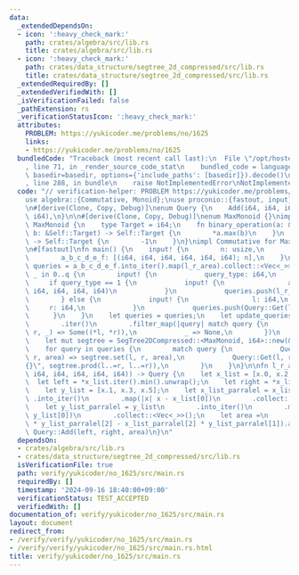 ```yaml
---
data:
  _extendedDependsOn:
  - icon: ':heavy_check_mark:'
    path: crates/algebra/src/lib.rs
    title: crates/algebra/src/lib.rs
  - icon: ':heavy_check_mark:'
    path: crates/data_structure/segtree_2d_compressed/src/lib.rs
    title: crates/data_structure/segtree_2d_compressed/src/lib.rs
  _extendedRequiredBy: []
  _extendedVerifiedWith: []
  _isVerificationFailed: false
  _pathExtension: rs
  _verificationStatusIcon: ':heavy_check_mark:'
  attributes:
    PROBLEM: https://yukicoder.me/problems/no/1625
    links:
    - https://yukicoder.me/problems/no/1625
  bundledCode: "Traceback (most recent call last):\n  File \"/opt/hostedtoolcache/Python/3.10.15/x64/lib/python3.10/site-packages/onlinejudge_verify/documentation/build.py\"\
    , line 71, in _render_source_code_stat\n    bundled_code = language.bundle(stat.path,\
    \ basedir=basedir, options={'include_paths': [basedir]}).decode()\n  File \"/opt/hostedtoolcache/Python/3.10.15/x64/lib/python3.10/site-packages/onlinejudge_verify/languages/rust.py\"\
    , line 288, in bundle\n    raise NotImplementedError\nNotImplementedError\n"
  code: "// verification-helper: PROBLEM https://yukicoder.me/problems/no/1625\n\n\
    use algebra::{Commutative, Monoid};\nuse proconio::{fastout, input};\nuse segtree_2d_compressed::SegTree2DCompressed;\n\
    \n#[derive(Clone, Copy, Debug)]\nenum Query {\n    Add(i64, i64, i64),\n    Get(i64,\
    \ i64),\n}\n\n#[derive(Clone, Copy, Debug)]\nenum MaxMonoid {}\nimpl Monoid for\
    \ MaxMonoid {\n    type Target = i64;\n    fn binary_operation(a: &Self::Target,\
    \ b: &Self::Target) -> Self::Target {\n        *a.max(b)\n    }\n    fn id_element()\
    \ -> Self::Target {\n        -1\n    }\n}\nimpl Commutative for MaxMonoid {}\n\
    \n#[fastout]\nfn main() {\n    input! {\n        n: usize,\n        q: usize,\n\
    \        a_b_c_d_e_f: [(i64, i64, i64, i64, i64, i64); n],\n    }\n    let mut\
    \ queries = a_b_c_d_e_f.into_iter().map(l_r_area).collect::<Vec<_>>();\n    for\
    \ _ in 0..q {\n        input! {\n            query_type: i64,\n        }\n   \
    \     if query_type == 1 {\n            input! {\n                add: (i64, i64,\
    \ i64, i64, i64, i64)\n            }\n            queries.push(l_r_area(add));\n\
    \        } else {\n            input! {\n                l: i64,\n           \
    \     r: i64,\n            }\n            queries.push(Query::Get(l, r));\n  \
    \      }\n    }\n    let queries = queries;\n    let update_queries = queries\n\
    \        .iter()\n        .filter_map(|query| match query {\n            Query::Add(l,\
    \ r, _) => Some((*l, *r)),\n            _ => None,\n        })\n        .collect::<Vec<_>>();\n\
    \    let mut segtree = SegTree2DCompressed::<MaxMonoid, i64>::new(&update_queries);\n\
    \    for query in queries {\n        match query {\n            Query::Add(l,\
    \ r, area) => segtree.set(l, r, area),\n            Query::Get(l, r) => println!(\"\
    {}\", segtree.prod(l..=r, l..=r)),\n        }\n    }\n}\n\nfn l_r_area(x: (i64,\
    \ i64, i64, i64, i64, i64)) -> Query {\n    let x_list = [x.0, x.2, x.4];\n  \
    \  let left = *x_list.iter().min().unwrap();\n    let right = *x_list.iter().max().unwrap();\n\
    \    let y_list = [x.1, x.3, x.5];\n    let x_list_parralel = x_list\n       \
    \ .into_iter()\n        .map(|x| x - x_list[0])\n        .collect::<Vec<_>>();\n\
    \    let y_list_parralel = y_list\n        .into_iter()\n        .map(|y| y -\
    \ y_list[0])\n        .collect::<Vec<_>>();\n    let area =\n        (x_list_parralel[1]\
    \ * y_list_parralel[2] - x_list_parralel[2] * y_list_parralel[1]).abs();\n   \
    \ Query::Add(left, right, area)\n}\n"
  dependsOn:
  - crates/algebra/src/lib.rs
  - crates/data_structure/segtree_2d_compressed/src/lib.rs
  isVerificationFile: true
  path: verify/yukicoder/no_1625/src/main.rs
  requiredBy: []
  timestamp: '2024-09-16 18:40:00+09:00'
  verificationStatus: TEST_ACCEPTED
  verifiedWith: []
documentation_of: verify/yukicoder/no_1625/src/main.rs
layout: document
redirect_from:
- /verify/verify/yukicoder/no_1625/src/main.rs
- /verify/verify/yukicoder/no_1625/src/main.rs.html
title: verify/yukicoder/no_1625/src/main.rs
---
```

